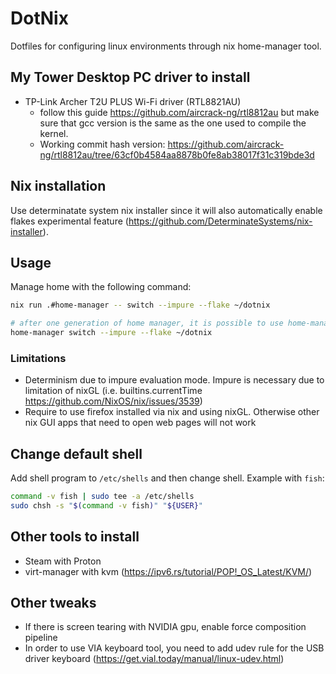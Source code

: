 # DotNix

Dotfiles for configuring linux environments through nix home-manager tool.

## My Tower Desktop PC driver to install

 - TP-Link Archer T2U PLUS Wi-Fi driver (RTL8821AU)
   - follow this guide https://github.com/aircrack-ng/rtl8812au but make sure that gcc version is the same as the one used to compile the kernel.
   - Working commit hash version: https://github.com/aircrack-ng/rtl8812au/tree/63cf0b4584aa8878b0fe8ab38017f31c319bde3d 

## Nix installation

Use determinatate system nix installer since it will also automatically enable flakes experimental feature (https://github.com/DeterminateSystems/nix-installer).

## Usage

Manage home with the following command:

```sh
nix run .#home-manager -- switch --impure --flake ~/dotnix

# after one generation of home manager, it is possible to use home-manager directly
home-manager switch --impure --flake ~/dotnix
```

### Limitations

- Determinism due to impure evaluation mode. Impure is necessary due to limitation of nixGL (i.e. builtins.currentTime https://github.com/NixOS/nix/issues/3539)
- Require to use firefox installed via nix and using nixGL. Otherwise other nix GUI apps that need to open web pages will not work

## Change default shell

Add shell program to `/etc/shells` and then change shell. Example with `fish`:

```sh
command -v fish | sudo tee -a /etc/shells
sudo chsh -s "$(command -v fish)" "${USER}"
```

## Other tools to install

- Steam with Proton
- virt-manager with kvm (https://ipv6.rs/tutorial/POP!_OS_Latest/KVM/)

## Other tweaks

- If there is screen tearing with NVIDIA gpu, enable force composition pipeline
- In order to use VIA keyboard tool, you need to add udev rule for the USB driver keyboard (https://get.vial.today/manual/linux-udev.html)
